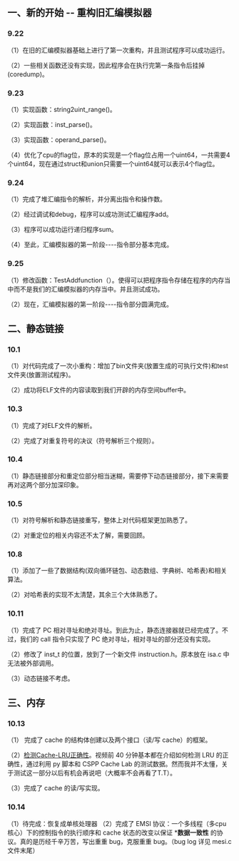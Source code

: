 ## 一、新的开始 -- 重构旧汇编模拟器

### 9.22 
（1）在旧的汇编模拟器基础上进行了第一次重构，并且测试程序可以成功运行。

（2）一些相关函数还没有实现，因此程序会在执行完第一条指令后挂掉(coredump)。


### 9.23
（1）实现函数：string2uint_range()。

（2）实现函数：inst_parse()。

（3）实现函数：operand_parse()。

（4）优化了cpu的flag位，原本的实现是一个flag位占用一个uint64，一共需要4个uint64，现在通过struct和union只需要一个uint64就可以表示4个flag位。



### 9.24
（1）完成了堆汇编指令的解析，并分离出指令和操作数。

（2）经过调试和debug，程序可以成功测试汇编程序add。

（3）程序可以成功运行递归程序sum。

（4）至此，汇编模拟器的第一阶段----指令部分基本完成。


### 9.25
（1）修改函数：TestAddfunction（）。使得可以把程序指令存储在程序的内存当中而不是我们的汇编模拟器的内存当中。并且测试成功。

（2）现在，汇编模拟器的第一阶段----指令部分圆满完成。


## 二、静态链接
### 10.1
（1）对代码完成了一次小重构：增加了bin文件夹(放置生成的可执行文件)和test文件夹(放置测试程序)。

（2）成功将ELF文件的内容读取到我们开辟的内存空间buffer中。

### 10.3
（1）完成了对ELF文件的解析。

（2）完成了对重复符号的决议（符号解析三个规则）。

### 10.4
（1）静态链接部分和重定位部分相当迷糊，需要停下动态链接部分，接下来需要再对这两个部分加深印象。   
 
### 10.5
（1）对符号解析和静态链接重写，整体上对代码框架更加熟悉了。

（2）对重定位的相关内容还不太了解，需要回顾。

### 10.8
（1）添加了一些了数据结构(双向循环链包、动态数组、字典树、哈希表)和相关算法。

（2）对哈希表的实现不太清楚，其余三个大体熟悉了。

### 10.11
（1）完成了 PC 相对寻址和绝对寻址。到此为止，静态连接器就已经完成了。不过，我们的 call 指令只实现了 PC 绝对寻址，相对寻址的部分还没有实现。

（2）修改了 inst_t 的位置，放到了一个新文件 instruction.h。原本放在 isa.c 中无法被外部调用。

（3）动态链接不考虑。


## 三、内存
### 10.13
（1） 完成了 cache 的结构体创建以及两个接口（读/写 cache）的框架。

（2）[检测Cache-LRU正确性](https://www.bilibili.com/video/BV17K4y1N7Q2?p=30&vd_source=38033fe3a1f136728a1d6f8acf710b51)。视频前 40 分钟基本都在介绍如何检测 LRU 的正确性，通过利用 py 脚本和 CSPP Cache Lab 的测试数据。然而我并不太懂，关于测试这一部分以后有机会再说吧（大概率不会再看了T.T）。

（3）完成了 cache 的读/写实现。

### 10.14
（1）待完成：恢复成单核处理器
（2）完成了 EMSI 协议：一个多线程（多cpu核心）下的控制指令的执行顺序和 cache 状态的改变以保证 ***数据一致性** 的协议。真的是历经千辛万苦，写出重重 bug，克服重重 bug。（bug log 详见 mesi.c 文件末尾）